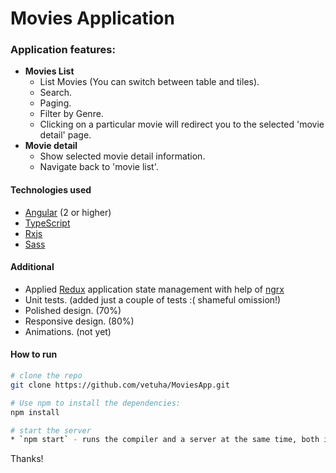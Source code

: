 # Movies Application

### Application features:

- **Movies List**
  - List Movies (You can switch between table and tiles).
  - Search.
  - Paging.
  - Filter by Genre.
  - Clicking on a particular movie will redirect you to the selected &#39;movie detail&#39; page.
- **Movie detail**
  - Show selected movie detail information.
  - Navigate back to &#39;movie list&#39;.

#### Technologies used

- [Angular](https://angular.io/) (2 or higher)
- [TypeScript](https://www.typescriptlang.org/)
- [Rxjs](https://github.com/ReactiveX/rxjs)
- [Sass](http://sass-lang.com/)

#### Additional

- Applied [Redux](http://redux.js.org/) application state management with help of [ngrx](http://ngrx.github.io/)
- Unit tests.        (added just a couple of tests :( shameful omission!)
- Polished design.   (70%)
- Responsive design. (80%)
- Animations.        (not yet)

#### How to run

```bash
# clone the repo
git clone https://github.com/vetuha/MoviesApp.git

# Use npm to install the dependencies:
npm install

# start the server
* `npm start` - runs the compiler and a server at the same time, both in "watch mode".
```

Thanks!
